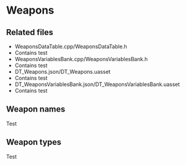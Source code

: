 # Weapons
## Related files
- WeaponsDataTable.cpp/WeaponsDataTable.h
 - Contains test
- WeaponsVariablesBank.cpp/WeaponsVariablesBank.h
 - Contains test
- DT_Weapons.json/DT_Weapons.uasset
 - Contains test
- DT_WeaponsVariablesBank.json/DT_WeaponsVariablesBank.uasset
 - Contains test

## Weapon names
Test

## Weapon types
Test